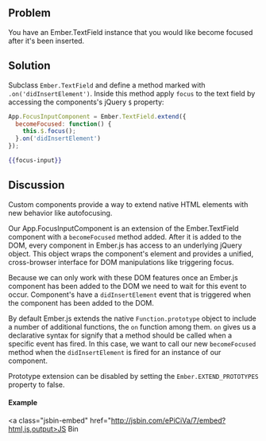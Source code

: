 ## Problem
You have an Ember.TextField instance that you would like become focused after it's been inserted.

## Solution
Subclass `Ember.TextField` and define a method marked with
`.on('didInsertElement')`. Inside this method apply `focus`
to the text field by accessing the components's jQuery `$` property:

```javascript
App.FocusInputComponent = Ember.TextField.extend({
  becomeFocused: function() {
    this.$.focus();
  }.on('didInsertElement')
});
```

```handlebars
{{focus-input}}
```

## Discussion
Custom components provide a way to extend native HTML elements with new behavior
like autofocusing.

Our App.FocusInputComponent is an extension of the Ember.TextField component
with a `becomeFocused` method added. After it is added to the DOM, every
component in Ember.js has access to an underlying jQuery object. This object wraps
the component's element and provides a unified, cross-browser interface for DOM
manipulations like triggering focus.

Because we can only work with these DOM features once an Ember.js component has
been added to the DOM we need to wait for this event to occur. Component's have a
`didInsertElement` event that is triggered when the component has been added to the
DOM.

By default Ember.js extends the native `Function.prototype` object to include a
number of additional functions, the `on` function among them.  `on` gives us a declarative
syntax for signify that a method should be called when a specific event has fired. In this case,
we want to call our new `becomeFocused` method when the `didInsertElement` is fired for an instance 
of our component.

Prototype extension can be disabled by setting the `Ember.EXTEND_PROTOTYPES` property to false.

#### Example

<a class="jsbin-embed" href="http://jsbin.com/ePiCiVa/7/embed?html,js,output>JS Bin</a><script src="http://static.jsbin.com/js/embed.js"></script>
